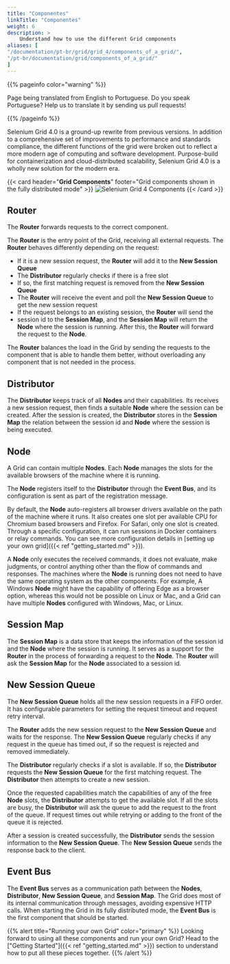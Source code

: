 ```yaml
---
title: "Componentes"
linkTitle: "Componentes"
weight: 6
description: >
    Understand how to use the different Grid components
aliases: [
"/documentation/pt-br/grid/grid_4/components_of_a_grid/",
"/pt-br/documentation/grid/components_of_a_grid/"
]
---
```


{{% pageinfo color="warning" %}}
<p class="lead">
   <i class="fas fa-language display-4"></i> 
   Page being translated from 
   English to Portuguese. Do you speak Portuguese? Help us to translate
   it by sending us pull requests!
</p>
{{% /pageinfo %}}

Selenium Grid 4.0 is a ground-up rewrite from previous versions. In addition to a comprehensive
set of improvements to performance and standards compliance, the different functions of the grid were 
broken out to reflect a more modern age of computing and software development. Purpose-build for containerization
and cloud-distributed scalability, Selenium Grid 4.0 is a wholly new solution for the modern era. 

{{< card header="**Grid Components**" footer="Grid components shown in the fully distributed mode" >}}
![Selenium Grid 4 Components](/images/documentation/grid/components.png "Selenium Grid 4 Components")
{{< /card >}}

## Router

The **Router** forwards requests to the correct component.

The **Router** is the entry point of the Grid, receiving all external requests.
The **Router** behaves differently depending on the request:
* If it is a new session request, the **Router** will add it to the **New Session Queue** 
* The **Distributor** regularly checks if there is a free slot
* If so, the first matching request is removed from the **New Session Queue**
* The **Router** will receive the event and poll the **New Session Queue** to get the new session request
* If the request belongs to an existing session, the **Router** will send the 
* session id to the **Session Map**, and the **Session Map** will 
return the **Node** where the session is running. After this, the **Router** will
forward the request to the **Node**.

The **Router** balances the load in the Grid by sending the requests to the
component that is able to handle them better, without overloading any component
that is not needed in the process.

## Distributor

The **Distributor** keeps track of all **Nodes** and their capabilities. Its 
receives a new session request, then finds a suitable **Node** where the session can be
created. After the session is created, the **Distributor** stores in the **Session Map**
the relation between the session id and **Node** where the session is being executed. 

## Node

A Grid can contain multiple **Nodes**. Each **Node** manages
the slots for the available browsers of the machine where it is running.

The **Node** registers itself to the **Distributor** through the **Event Bus**, and its
configuration is sent as part of the registration message.

By default, the **Node** auto-registers all browser drivers available on the path of
the machine where it runs. It also creates one slot per available CPU for Chromium
based browsers and Firefox. For Safari, only one slot is created.
Through a specific configuration, it can run sessions in Docker containers or relay commands. 
You can see more configuration details in 
[setting up your own grid]({{< ref "getting_started.md" >}}).

A **Node** only executes the received commands, it does not evaluate, make judgments,
or control anything other than the flow of commands and responses. The machines where 
the **Node** is running does not need to have the same operating system as the other
components. For example, A Windows **Node** might have the capability of offering Edge 
as a browser option, whereas this would not be possible on Linux or Mac, and a Grid can 
have multiple **Nodes** configured with Windows, Mac, or Linux.

## Session Map

The **Session Map** is a data store that keeps the information of the session id and the **Node** 
where the session is running. It serves as a support for the **Router** in the process of 
forwarding a request to the **Node**. The **Router** will ask the **Session Map** for the **Node**
associated to a session id.

## New Session Queue

The **New Session Queue** holds all the new session requests in a FIFO order. 
It has configurable parameters for setting the request timeout and request retry interval.

The **Router** adds the new session request to the **New Session Queue** and waits for the response.
The **New Session Queue** regularly checks if any request in the queue has timed out, 
if so the request is rejected and removed immediately.

The **Distributor** regularly checks if a slot is available. If so, the **Distributor** requests the
**New Session Queue** for the first matching request. The **Distributor** then attempts to create
a new session.

Once the requested capabilities match the capabilities of any of the free **Node** slots, the **Distributor** attempts to get the
available slot. If all the slots are busy, the **Distributor** will ask the queue to add the request to the front of the queue. 
If request times out while retrying or adding to the front of the queue it is rejected.

After a session is created successfully, the **Distributor** sends the session information to the **New Session Queue**.
The **New Session Queue** sends the response back to the client. 

## Event Bus

The **Event Bus** serves as a communication path between the **Nodes**, **Distributor**, **New Session Queue**, and **Session Map**. 
The Grid does most of its internal communication through messages, avoiding expensive HTTP calls. 
When starting the Grid in its fully distributed mode, the **Event Bus** is the first component that should be started. 


{{% alert title="Running your own Grid" color="primary" %}}
Looking forward to using all these components and run your own Grid? 
Head to the ["Getting Started"]({{< ref "getting_started.md" >}})
section to understand how to put all these pieces together. 
{{% /alert %}}
